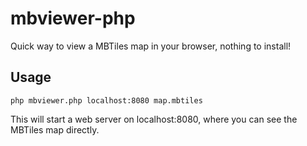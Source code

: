 # mbviewer-php
Quick way to view a MBTiles map in your browser, nothing to install!

## Usage

```
php mbviewer.php localhost:8080 map.mbtiles
```

This will start a web server on localhost:8080, where you can see the MBTiles map directly.